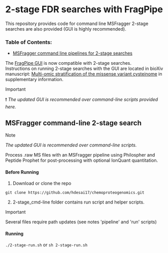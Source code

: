 # 2-stage FDR searches with FragPipe 
This repository provides code for command line MSFragger 2-stage searches are also provided (GUI is highly recommended).
### Table of Contents: 
- [MSFragger command line pipelines for 2-stage searches](https://github.com/hdesai17/chemoproteogenomics#msfragger-command-line-2-stage-search)

The [FragPipe GUI](https://github.com/Nesvilab/FragPipe) is now compatible with 2-stage searches. \
Instructions on running 2-stage searches with the GUI are located in bioXiv manuscript: [Multi-omic stratification of the missense variant cysteinome](https://doi.org/10.1101/2023.08.12.553095) in supplementary information.

>[!IMPORTANT]
>:exclamation:
>_The updated GUI is recommended over command-line scripts provided here._ 

## MSFragger command-line 2-stage search
>[!NOTE]
>_The updated GUI is recommended over command-line scripts._ 

Process .raw MS files with an MSFragger pipeline using Philospher and Peptide Prophet for post-processing with optional IonQuant quantitation. 

#### Before Running

1. Download or clone the repo

  `git clone https://github.com/hdesai17/chemoproteogenomics.git`

2. 2-stage_cmd-line folder contains run script and helper scripts.
  
>[!IMPORTANT]
>Several files require path updates (see notes 'pipeline' and 'run' scripts)

#### Running
   
`./2-stage-run.sh` or `sh 2-stage-run.sh`
 


